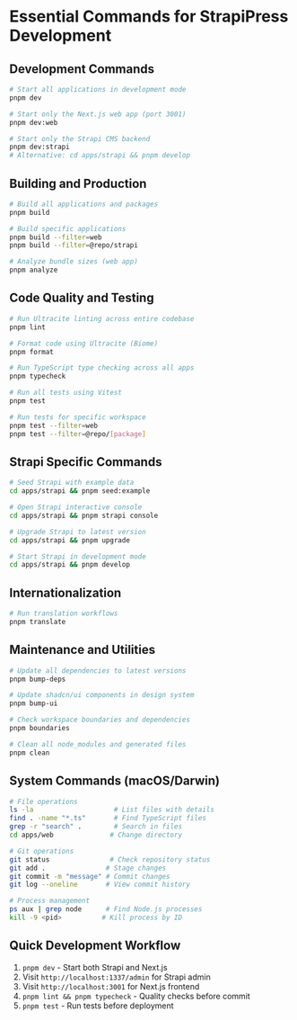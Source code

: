 # Essential Commands for StrapiPress Development

## Development Commands
```bash
# Start all applications in development mode
pnpm dev

# Start only the Next.js web app (port 3001)
pnpm dev:web

# Start only the Strapi CMS backend
pnpm dev:strapi
# Alternative: cd apps/strapi && pnpm develop
```

## Building and Production
```bash
# Build all applications and packages
pnpm build

# Build specific applications
pnpm build --filter=web
pnpm build --filter=@repo/strapi

# Analyze bundle sizes (web app)
pnpm analyze
```

## Code Quality and Testing
```bash
# Run Ultracite linting across entire codebase
pnpm lint

# Format code using Ultracite (Biome)
pnpm format

# Run TypeScript type checking across all apps
pnpm typecheck

# Run all tests using Vitest
pnpm test

# Run tests for specific workspace
pnpm test --filter=web
pnpm test --filter=@repo/[package]
```

## Strapi Specific Commands
```bash
# Seed Strapi with example data
cd apps/strapi && pnpm seed:example

# Open Strapi interactive console
cd apps/strapi && pnpm strapi console

# Upgrade Strapi to latest version
cd apps/strapi && pnpm upgrade

# Start Strapi in development mode
cd apps/strapi && pnpm develop
```

## Internationalization
```bash
# Run translation workflows
pnpm translate
```

## Maintenance and Utilities
```bash
# Update all dependencies to latest versions
pnpm bump-deps

# Update shadcn/ui components in design system
pnpm bump-ui

# Check workspace boundaries and dependencies
pnpm boundaries

# Clean all node_modules and generated files
pnpm clean
```

## System Commands (macOS/Darwin)
```bash
# File operations
ls -la                    # List files with details
find . -name "*.ts"       # Find TypeScript files
grep -r "search" .        # Search in files
cd apps/web              # Change directory

# Git operations
git status               # Check repository status
git add .               # Stage changes
git commit -m "message" # Commit changes
git log --oneline       # View commit history

# Process management
ps aux | grep node      # Find Node.js processes
kill -9 <pid>          # Kill process by ID
```

## Quick Development Workflow
1. `pnpm dev` - Start both Strapi and Next.js
2. Visit `http://localhost:1337/admin` for Strapi admin
3. Visit `http://localhost:3001` for Next.js frontend
4. `pnpm lint && pnpm typecheck` - Quality checks before commit
5. `pnpm test` - Run tests before deployment